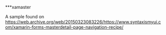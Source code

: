 ***xamaster

A sample found on https://web.archive.org/web/20150323083226/https://www.syntaxismyui.com/xamarin-forms-masterdetail-page-navigation-recipe/
